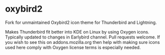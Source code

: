 oxybird2
========

Fork for unmaintained Oxybird2 icon theme for Thunderbird and Lightning.

Makes Thunderbird fit better into KDE on Linux by using Oxygen icons. Typically updated to changes in Earlybird channel. Pull requests welcome. If you wish to see this on addons.mozilla.org then help with making sure icons used here comply with Oxygen license terms is especially needed.
